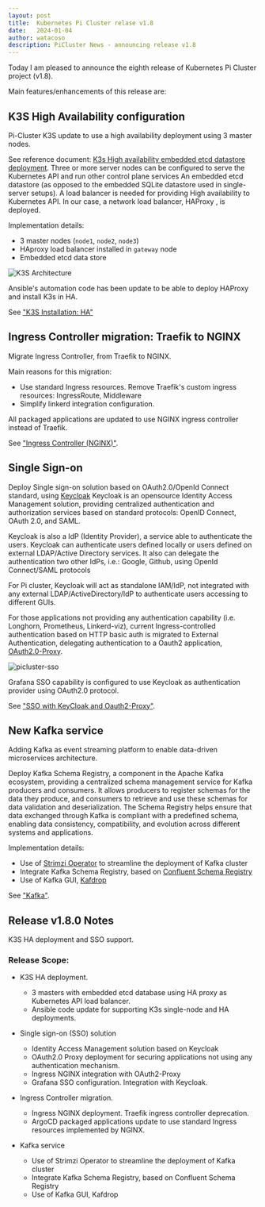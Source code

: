 ```yaml
---
layout: post
title:  Kubernetes Pi Cluster relase v1.8
date:   2024-01-04
author: watacoso
description: PiCluster News - announcing release v1.8
---
```



Today I am pleased to announce the eighth release of Kubernetes Pi Cluster project (v1.8). 

Main features/enhancements of this release are:


## K3S High Availability configuration

Pi-Cluster K3S update to use a high availability deployment using 3 master nodes.

See reference document: [K3s High availability embedded etcd datastore deployment](https://docs.k3s.io/architecture#high-availability-k3s).
Three or more server nodes can be configured to serve the Kubernetes API and run other control plane services An embedded etcd datastore (as opposed to the embedded SQLite datastore used in single-server setups).
A load balancer is needed for providing High availability to Kubernetes API. In our case, a network load balancer, HAProxy , is deployed.

Implementation details:

- 3 master nodes (`node1`, `node2`, `node3`)
- HAproxy load balancer installed in `gateway` node
- Embedded etcd data store

![K3S Architecture](/assets/img/k3s-HA-configuration.png)

Ansible's automation code has been update to be able to deploy HAProxy and install K3s in HA.

See ["K3S Installation: HA"](/docs/k3s-installation/#high-availability-k3s)

## Ingress Controller migration: Traefik to NGINX

Migrate Ingress Controller, from Traefik to NGINX.

Main reasons for this migration:
- Use standard Ingress resources. Remove Traefik's custom ingress resources: IngressRoute, Middleware
- Simplify linkerd integration configuration.

All packaged applications are updated to use NGINX ingress controller instead of Traefik.

See ["Ingress Controller (NGINX)"](/docs/nginx/).

## Single Sign-on

Deploy Single sign-on solution based on OAuth2.0/OpenId Connect standard, using [Keycloak](https://www.keycloak.org/)
Keycloak is an opensource Identity Access Management solution, providing centralized authentication and authorization services based on standard protocols: OpenID Connect, OAuth 2.0, and SAML.

Keycloak is also a IdP (Identity Provider), a service able to authenticate the users.
Keycloak can authenticate users defined locally or users defined on external LDAP/Active Directory services.
It also can delegate the authentication two other IdPs, i.e.: Google, Github,  using OpenId Connect/SAML protocols

For Pi cluster, Keycloak will act as standalone IAM/IdP, not integrated with any external LDAP/ActiveDirectory/IdP to authenticate users accessing to different GUIs.

For those applications not providing any authentication capability (i.e. Longhorn, Prometheus, Linkerd-viz), current Ingress-controlled authentication based on HTTP basic auth is migrated to
External Authentication, delegating authentication to a Oauth2 application, [OAuth2.0-Proxy](https://oauth2-proxy.github.io/oauth2-proxy/).

![picluster-sso](/assets/img/picluster-sso.png)

Grafana SSO capability is configured to use Keycloak as authentication provider using OAuth2.0 protocol.

See ["SSO with KeyCloak and Oauth2-Proxy"](/docs/sso/).

## New Kafka service

Adding Kafka as event streaming platform to enable data-driven microservices architecture.

Deploy Kafka Schema Registry, a component in the Apache Kafka ecosystem, providing a centralized schema management service for Kafka producers and consumers.
It allows producers to register schemas for the data they produce, and consumers to retrieve and use these schemas for data validation and deserialization. The Schema Registry helps ensure that data exchanged through Kafka is compliant with a predefined schema, enabling data consistency, compatibility, and evolution across different systems and applications.

Implementation details:

- Use of [Strimzi Operator](https://strimzi.io/) to streamline the deployment of Kafka cluster
- Integrate Kafka Schema Registry, based on [Confluent Schema Registry](https://github.com/confluentinc/schema-registry)
- Use of Kafka GUI, [Kafdrop](https://github.com/obsidiandynamics/kafdrop)

See ["Kafka"](/docs/kafka/).

## Release v1.8.0 Notes

K3S HA deployment and SSO support.

### Release Scope:

  - K3S HA deployment.
    - 3 masters with embedded etcd database using HA proxy as Kubernetes API load balancer.
    - Ansible code update for supporting K3s single-node and HA deployments.

  - Single sign-on (SSO) solution
    - Identity Access Management solution based on Keycloak
    - OAuth2.0 Proxy deployment for securing applications not using any authentication mechanism.
    - Ingress NGINX integration with OAuth2-Proxy
    - Grafana SSO configuration. Integration with Keycloak.

  - Ingress Controller migration.
    - Ingress NGINX deployment. Traefik ingress controller deprecation.
    - ArgoCD packaged applications update to use standard Ingress resources implemented by NGINX.

  - Kafka service
    - Use of Strimzi Operator to streamline the deployment of Kafka cluster
    - Integrate Kafka Schema Registry, based on Confluent Schema Registry
    - Use of Kafka GUI, Kafdrop


